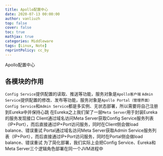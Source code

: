 ```yaml
---
title: Apollo配置中心
date: 2020-07-13 00:00:00
author: vanliuzh
top: false
cover: false
toc: true
mathjax: true
categories: Middleware
tags: [Linux, Note]
reprintPolicy: cc_by
---
```


Apollo配置中心

## 各模块的作用

`Config Service`提供配置的读取、推送等功能，服务对象是`Apollo客户端`
`Admin Service`提供配置的修改、发布等功能，服务对象是`Apollo Portal（管理界面）`
`Config Service`和`Admin Service`都是多实例、无状态部署，所以需要将自己注册到Eureka中并保持心跳
在Eureka之上我们架了一层`Meta Server`用于封装Eureka的服务发现接口
Client通过域名访问Meta Server获取Config Service服务列表（IP+Port），而后直接通过IP+Port访问服务，同时在Client侧会做load balance、错误重试
Portal通过域名访问Meta Server获取Admin Service服务列表（IP+Port），而后直接通过IP+Port访问服务，同时在Portal侧会做load balance、错误重试
为了简化部署，我们实际上会把Config Service、Eureka和Meta Server三个逻辑角色部署在同一个JVM进程中